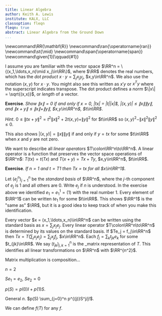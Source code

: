 ```yaml
---
title: Linear Algebra
author: Keith A. Lewis
institute: KALX, LLC
classoption: fleqn
fleqn: true
abstract: Linear Algebra from the Ground Down
...
```


\newcommand\RR{\mathbf{R}}
\newcommand\ran{\operatorname{ran}}
\newcommand\st{\mid}
\newcommand\span{\operatorname{span}}
\newcommand\given[1]{\qquad\{#1\}}

I assume you are familiar with the vector space $\RR^n = \{(x_1,\ldots,x_n)\mid x_j\in\RR\}$,
where $\RR$ denotes the real numbers,
which has the _dot product_ $x\cdot y = \sum_j x_j y_j$, $x,y\in\RR^n$.
We also use the notation $(x,y)$ for $x\cdot y$.
You might also see this written as $x'y$ or $x^Ty$ where the superscript indicates transpose.
The dot product defines a _norm_ $\|x\| = \sqrt{(x,x)}$, or _length_ of a vector.

__Exercise__. _Show $\|x\| = 0$ if and only if $x = 0$, \|tx\| = |t|\|x\|$,
$|(x,y)| \le \|x\| \|y\|$, and
$\|x + y\| \le \|x\| + \|y\|$, $x,y\in\RR^n$, $t\in\RR$_.

_Hint_. $0 \le \|tx + y\|^2 = t^2\|x\|^2 + 2t(x, y) + \|y\|^2$ for $t\in\RR$ so
$(x,y)^2 - \|x\|^2\|y\|^2 \le 0$.

This also shows $|(x,y)| = \|x\| \|y\|$ if and only if $y = tx$ for some $t\in\RR$
when $x$ and $y$ are not zero.

We want to describe all _linear operators_ $T\colon\RR^n\to\RR^n$.
A linear operator is a function that preserves the vector space operations of $\RR^n$:
$T(tx) = t(Tx)$ and $T(x + y) = Tx + Ty$, $x,y\in\RR^n$, $t\in\RR$.

__Exercise__. _If $n = 1$ and $t = T1$ then $Tx = tx$ for all $x\in\RR^1$_.

Let $(e_j^n)_{j=1}^n$ be the _standard basis_ of $\RR^n$, where the $j$-th component of $e_j$
is 1 and all others are 0. Write $e_j$ if $n$ is understood. In the exercise above
we identified $e_1 = e_1^1 = (1)$ with the real number 1. Every element of $\RR^1$
can be written $t e_1$ for some $t\in\RR$. This shows $\RR^1$ is the "same as" $\RR$, but
it is a good idea to keep track of when you make this identification.

Every vector $x = (x_1,\ldots,x_n)\in\RR^n$ can be written using the standard basis
as $x = \sum_j x_j e_j$. Every linear operator $T\colon\RR^n\to\RR^n$ is determined
by its values on the standard basis. If $Te_j = f_j\in\RR^n$ then
$Tx = T(\sum_j x_j e_j) = \sum_j x_j f_j$, $x\in\RR^n$.
Each $f_j = \sum_k t_{jk} e_k$ for some $t_{jk}\in\RR$.
We say $(t_{jk})_{j,k=1}^n$ is the _matrix representation of $T$.
This identifies all linear transformations on $\RR^n$ with $\RR^{n^2}$.

Matrix multiplication is composition...

$n = 2$

$Se_1 = e_2$, $Se_2 = 0$

$p(S) = p(0)I + p(1)S$.

General $n$. $p(S) \sum_{j=0}^n p^{(j)}S^j/j!$.

We can define $f(T)$ for any $f$.
